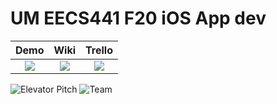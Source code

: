 # UM EECS441 F20 iOS App dev

| Demo  |  Wiki |  Trello  |
|:-----:|:-----:|:--------:|
|[<img src="https://eecs441.eecs.umich.edu/img/admin/video.png">][demo_page]|[<img src="https://eecs441.eecs.umich.edu/img/admin/wiki.png">][wiki_page]|[<img src="https://eecs441.eecs.umich.edu/img/admin/trello.png">][process_page]|

![Elevator Pitch](https://eecs441.eecs.umich.edu/img/F20/iosappdev.png)
![Team](https://eecs441.eecs.umich.edu/img/F20/iosappdev_team.png)

[demo_page]: https://www.youtube.com/watch?v=RNm2PgmtO6s&feature=youtu.be
[wiki_page]: https://github.com/UM-EECS-441/iosappdev/wiki
[process_page]: https://trello.com/b/S3gcNGCI/ios-app-dev
